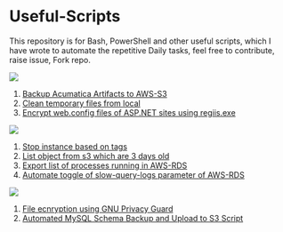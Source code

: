 # Useful-Scripts
This repository is for Bash, PowerShell and other useful scripts, which I have wrote to automate the repetitive Daily tasks, feel free to contribute, raise issue, Fork repo.

<img src="https://img.shields.io/badge/powershell-5391FE?style=for-the-badge&logo=powershell&logoColor=white"/>

1. [Backup Acumatica Artifacts to AWS-S3](./powershell-bat-Scripts/artifacts_backup_to_s3.ps1)
2. [Clean temporary files from local](./powershell-bat-Scripts/clean_temp_files.ps1)
3. [Encrypt web.config files of ASP.NET sites using regiis.exe](./powershell-bat-Scripts/Web.config_encryptor.ps1)

<img src="https://img.shields.io/badge/Python-FFD43B?style=for-the-badge&logo=python&logoColor=blue"/>

1. [Stop instance based on tags](./Python-Scripts/ec2_Instance_Stopper_by_tag.py)
2. [List object from s3 which are 3 days old](./Python-Scripts/list_objects_last_three_days.py)
3. [Export list of processes running in AWS-RDS](./Python-Scripts/rds_processlist_innodb_export.py)
4. [Automate toggle of slow-query-logs parameter of AWS-RDS](./Python-Scripts/rds_slow_query_parameter_toggle.py)


<img src = "https://img.shields.io/badge/Shell_Script-121011?style=for-the-badge&logo=gnu-bash&logoColor=whit"/>

1. [File ecnryption using GNU Privacy Guard](./shell-Scripts/encrypt.sh)
2. [Automated MySQL Schema Backup and Upload to S3 Script](./shell-Scripts/mysql_db_backup.sh)


